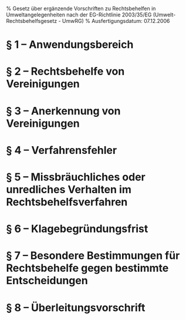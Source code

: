% Gesetz über ergänzende Vorschriften zu Rechtsbehelfen in Umweltangelegenheiten nach der EG-Richtlinie 2003/35/EG  (Umwelt-Rechtsbehelfsgesetz - UmwRG)
% Ausfertigungsdatum: 07.12.2006
 
# § 1 – Anwendungsbereich

# § 2 – Rechtsbehelfe von Vereinigungen

# § 3 – Anerkennung von Vereinigungen

# § 4 – Verfahrensfehler

# § 5 – Missbräuchliches oder unredliches Verhalten im Rechtsbehelfsverfahren

# § 6 – Klagebegründungsfrist

# § 7 – Besondere Bestimmungen für Rechtsbehelfe gegen bestimmte Entscheidungen

# § 8 – Überleitungsvorschrift
